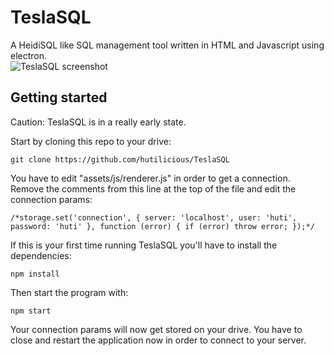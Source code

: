 # TeslaSQL
A HeidiSQL like SQL management tool written in HTML and Javascript using electron.  
![TeslaSQL screenshot](https://raw.githubusercontent.com/hutilicious/TeslaSQL/master/TeslaSQL.png "TeslaSQL screenshot")

## Getting started
Caution: TeslaSQL is in a really early state.

Start by cloning this repo to your drive:

`git clone https://github.com/hutilicious/TeslaSQL`

You have to edit "assets/js/renderer.js" in order to get a connection. Remove the comments from this line at the top of the file and edit the connection params:  

`/*storage.set('connection', { server: 'localhost', user: 'huti', password: 'huti' }, function (error) {
    if (error) throw error;
});*/`

If this is your first time running TeslaSQL you'll have to install the dependencies:  

`npm install`

Then start the program with:  

`npm start`

Your connection params will now get stored on your drive. You have to close and restart the application now in order to connect to your server.